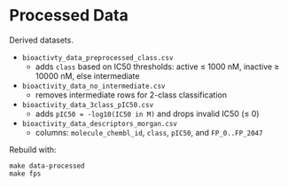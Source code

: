 # Processed Data

Derived datasets.

- `bioactivty_data_preprocessed_class.csv`
  - adds `class` based on IC50 thresholds: active ≤ 1000 nM, inactive ≥ 10000 nM, else intermediate
- `bioactivity_data_no_intermediate.csv`
  - removes intermediate rows for 2-class classification
- `bioactivity_data_3class_pIC50.csv`
  - adds `pIC50 = -log10(IC50 in M)` and drops invalid IC50 (≤ 0)
- `bioactivity_data_descriptors_morgan.csv`
  - columns: `molecule_chembl_id`, `class`, `pIC50`, and `FP_0..FP_2047`

Rebuild with:
```
make data-processed
make fps
```
